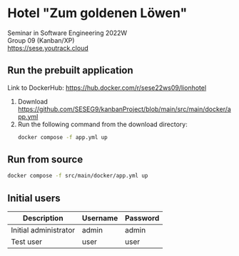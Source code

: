 # Hotel "Zum goldenen Löwen"

Seminar in Software Engineering 2022W  
Group 09 (Kanban/XP)  
https://sese.youtrack.cloud

## Run the prebuilt application

Link to DockerHub: https://hub.docker.com/r/sese22ws09/lionhotel

1. Download https://github.com/SESEG9/kanbanProject/blob/main/src/main/docker/app.yml
2. Run the following command from the download directory:
   ```sh
   docker compose -f app.yml up
   ```

## Run from source

```sh
docker compose -f src/main/docker/app.yml up
```

## Initial users

| Description           | Username | Password |
|-----------------------|----------|----------|
| Initial administrator | admin    | admin    |
| Test user             | user     | user     |
